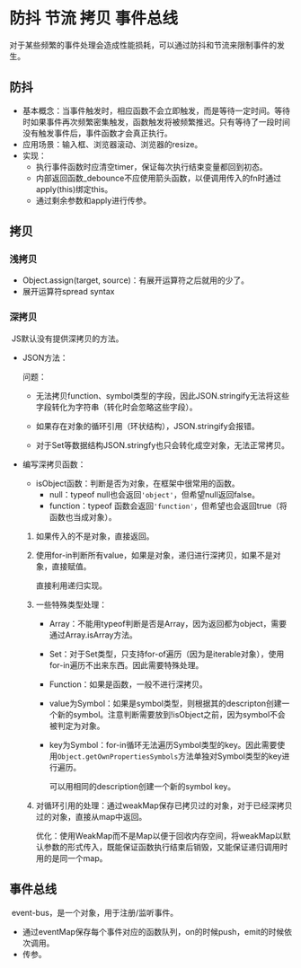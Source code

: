 # 防抖 节流 拷贝 事件总线

​	对于某些频繁的事件处理会造成性能损耗，可以通过防抖和节流来限制事件的发生。

## 防抖

* 基本概念：当事件触发时，相应函数不会立即触发，而是等待一定时间。等待时如果事件再次频繁密集触发，函数触发将被频繁推迟。只有等待了一段时间没有触发事件后，事件函数才会真正执行。
* 应用场景：输入框、浏览器滚动、浏览器的resize。
* 实现：
  * 执行事件函数时应清空timer，保证每次执行结束变量都回到初态。
  * 内部返回函数_debounce不应使用箭头函数，以便调用传入的fn时通过apply(this)绑定this。
  * 通过剩余参数和apply进行传参。

## 拷贝

### 浅拷贝

* Object.assign(target, source)：有展开运算符之后就用的少了。
* 展开运算符spread syntax

### 深拷贝

​	JS默认没有提供深拷贝的方法。

* JSON方法：

  问题：

  * 无法拷贝function、symbol类型的字段，因此JSON.stringify无法将这些字段转化为字符串（转化时会忽略这些字段）。

  * 如果存在对象的循环引用（环状结构），JSON.stringify会报错。
  * 对于Set等数据结构JSON.stringfy也只会转化成空对象，无法正常拷贝。

* 编写深拷贝函数：

  * isObject函数：判断是否为对象，在框架中很常用的函数。
    * null：typeof null也会返回`'object'`，但希望null返回false。
    * function：typeof 函数会返回`'function'`，但希望也会返回true（将函数也当成对象）。

  1. 如果传入的不是对象，直接返回。

  2. 使用for-in判断所有value，如果是对象，递归进行深拷贝，如果不是对象，直接赋值。

     直接利用递归实现。

  3. 一些特殊类型处理：

     * Array：不能用typeof判断是否是Array，因为返回都为object，需要通过Array.isArray方法。

     * Set：对于Set类型，只支持for-of遍历（因为是iterable对象），使用for-in遍历不出来东西。因此需要特殊处理。

     * Function：如果是函数，一般不进行深拷贝。

     * value为Symbol：如果是symbol类型，则根据其的descripton创建一个新的symbol。注意判断需要放到!isObject之前，因为symbol不会被判定为对象。

     * key为Symbol：for-in循环无法遍历Symbol类型的key。因此需要使用`Object.getOwnPropertiesSymbols`方法单独对Symbol类型的key进行遍历。

       可以用相同的description创建一个新的symbol key。

  4. 对循环引用的处理：通过weakMap保存已拷贝过的对象，对于已经深拷贝过的对象，直接从map中返回。

     优化：使用WeakMap而不是Map以便于回收内存空间，将weakMap以默认参数的形式传入，既能保证函数执行结束后销毁，又能保证递归调用时用的是同一个map。

## 事件总线

​	event-bus，是一个对象，用于注册/监听事件。

* 通过eventMap保存每个事件对应的函数队列，on的时候push，emit的时候依次调用。
* 传参。

